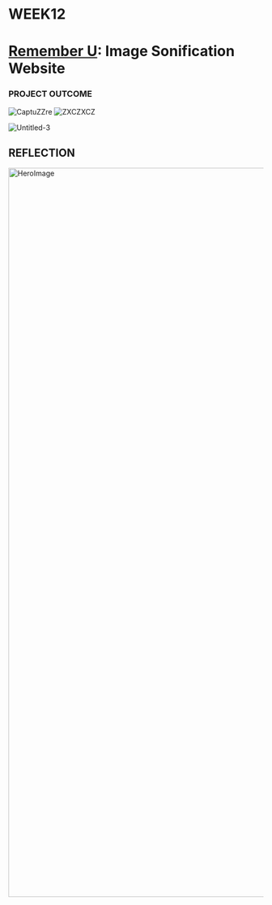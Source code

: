 # WEEK12
# [Remember U](https://yerim-kim.github.io/slave2algorithm/): Image Sonification Website
### PROJECT OUTCOME


![CaptuZZre](https://user-images.githubusercontent.com/68723268/96799203-502c0980-144e-11eb-85b4-592cf3f565c7.JPG)     ![ZXCZXCZ](https://user-images.githubusercontent.com/68723268/96799206-515d3680-144e-11eb-85af-a15ed12b14bd.JPG)


![Untitled-3](https://user-images.githubusercontent.com/68723268/96799294-8c5f6a00-144e-11eb-9102-4347e9cec546.gif)

## REFLECTION



<img width="1436" alt="HeroImage" src="https://user-images.githubusercontent.com/68723268/96799365-b57ffa80-144e-11eb-96a1-19f6552e063b.png">
